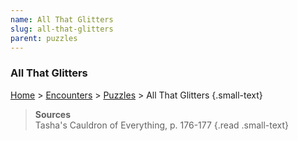 ```yaml
---
name: All That Glitters
slug: all-that-glitters
parent: puzzles
---
```

### All That Glitters
[Home](dm-operations-center) > [Encounters](encounters-menu) > [Puzzles](puzzles) > All That Glitters {.small-text}

> **Sources** <br/>
> Tasha's Cauldron of Everything, p. 176-177
{.read .small-text}
